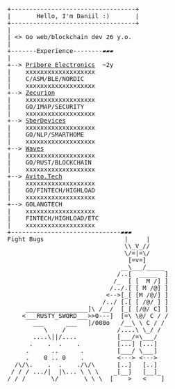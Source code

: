 <pre>
+----------------------------------+
|       Hello, I'm Daniil :)       |
+----------------------------------+
|
| <> Go web/blockchain dev 26 y.o.
|
+-------Experience--------▰▰▰
|
+--> <a href="https://www.facebook.com/priboreelectronics/">Pribore Electronics</a>  ~2y
|    xxxxxxxxxxxxxxxxxxx
|    C/ASM/BLE/NORDIC
|    xxxxxxxxxxxxxxxxxxx
+--> <a href="https://zecurion.ru/">Zecurion</a>             
|    xxxxxxxxxxxxxxxxxxx
|    GO/IMAP/SECURITY
|    xxxxxxxxxxxxxxxxxxx
+--> <a href="https://sberdevices.ru/">SberDevices</a>          
|    xxxxxxxxxxxxxxxxxxx
|    GO/NLP/SMARTHOME
|    xxxxxxxxxxxxxxxxxxx
+--> <a href="https://waves.tech/">Waves</a>               
|    xxxxxxxxxxxxxxxxxxx
|    GO/RUST/BLOCKCHAIN
|    xxxxxxxxxxxxxxxxxxx
+--> <a href="https://avito.ru">Avito.Tech</a>               
|    xxxxxxxxxxxxxxxxxxx
|    GO/FINTECH/HIGHLOAD
|    xxxxxxxxxxxxxxxxxxx
+--> <a>GOLANGTECH</a>               
|    xxxxxxxxxxxxxxxxxxx
|    FINTECH/HIGHLOAD/ETC
|    xxxxxxxxxxxxxxxxxxx
+------------------------------▰▰▰
Fight Bugs                      |     |
                                \\_V_//
                                \/=|=\/
                                 [=v=]
                               __\___/_____
                              /..[  _____  ]
                             /_  [ [  M /] ]
                            /../.[ [ M /@] ]
                           <-->[_[ [M /@/] ]
                          /../ [.[ [ /@/ ] ]
     _________________]\ /__/  [_[ [/@/ C] ]
    <___RUSTY_SWORD___>>0---]  [=\ \@/ C / /
       ___      ___   ]/000o   /__\ \ C / /
          \    /              /....\ \_/ /
       ....\||/....           [___/=\___/
      .    .  .    .          [...] [...]
     .      ..      .         [___/ \___]
     .    0 .. 0    .         <---> <--->
  /\/\.    .  .    ./\/\      [..]   [..]
 / / / .../|  |\... \ \ \    _[__]   [__]_
/ / /       \/       \ \ \  [____>   <____]
</pre>

